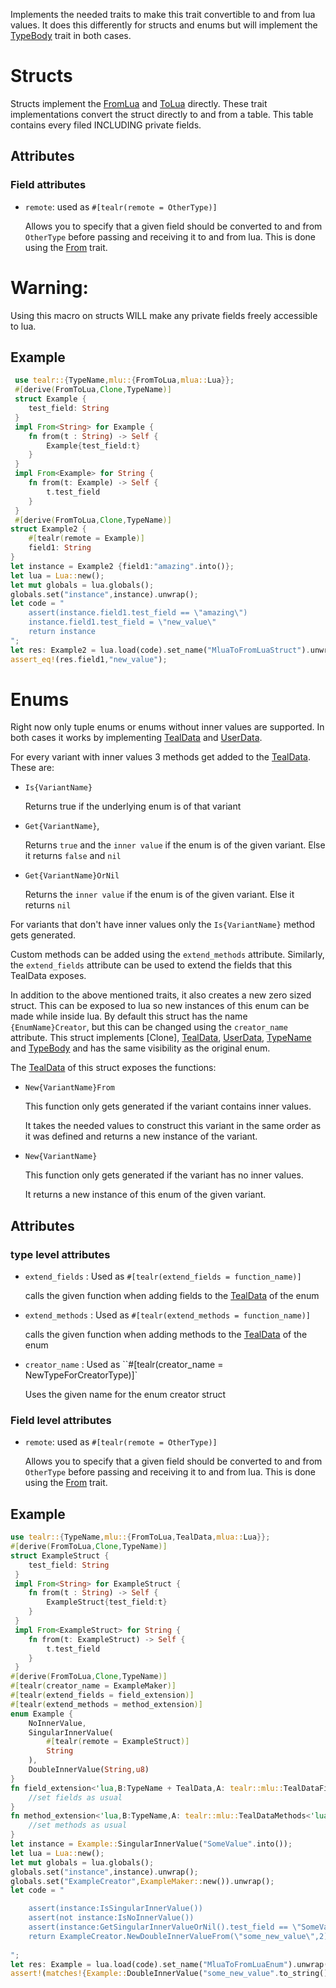 Implements the needed traits to make this trait convertible to and from lua values.
It does this differently for structs and enums but will implement the [TypeBody](crate::TypeBody) trait in both cases.
# Structs
Structs implement the [FromLua](mlua::FromLua) and [ToLua](mlua::ToLua) directly.
These trait implementations convert the struct directly to and from a table. This table contains every filed INCLUDING private fields.
## Attributes
### Field attributes
- `remote`: used as `#[tealr(remote = OtherType)]`
    
    Allows you to specify that a given field should be converted to and from `OtherType` before passing and receiving it to and from lua.
    This is done using the [From<T>](std::convert::From) trait.
# Warning:
Using this macro on structs WILL make any private fields freely accessible to lua.

## Example

```rust
 use tealr::{TypeName,mlu::{FromToLua,mlua::Lua}};
 #[derive(FromToLua,Clone,TypeName)]
 struct Example {
    test_field: String
 }
 impl From<String> for Example {
    fn from(t : String) -> Self {
        Example{test_field:t}
    }
 }
 impl From<Example> for String {
    fn from(t: Example) -> Self {
        t.test_field
    }
 }
 #[derive(FromToLua,Clone,TypeName)]
struct Example2 {
    #[tealr(remote = Example)]
    field1: String
}
let instance = Example2 {field1:"amazing".into()};
let lua = Lua::new();
let mut globals = lua.globals();
globals.set("instance",instance).unwrap();
let code = "
    assert(instance.field1.test_field == \"amazing\")
    instance.field1.test_field = \"new_value\"
    return instance
";
let res: Example2 = lua.load(code).set_name("MluaToFromLuaStruct").unwrap().eval().unwrap();
assert_eq!(res.field1,"new_value");

```
# Enums
Right now only tuple enums or enums without inner values are supported.
In both cases it works by implementing [TealData](crate::mlu::TealData) and [UserData](mlua::UserData).

For every variant with inner values 3 methods get added to the [TealData](crate::mlu::TealData). These are:

 - `Is{VariantName}`
    
    Returns true if the underlying enum is of that variant
 - `Get{VariantName}`,
    
    Returns `true` and the `inner value` if the enum is of the given variant. Else it returns `false` and `nil`
 - `Get{VariantName}OrNil`
    
    Returns the `inner value` if the enum is of the given variant. Else it returns `nil`

For variants that don't have inner values only the `Is{VariantName}` method gets generated.

Custom methods can be added using the `extend_methods` attribute.
Similarly, the `extend_fields` attribute can be used to extend the fields that this TealData exposes.

In addition to the above mentioned traits, it also creates a new zero sized struct. This can be exposed to lua so new instances of this enum can be made while inside lua.
By default this struct has the name `{EnumName}Creator`, but this can be changed using the `creator_name` attribute.
This struct implements [Clone], [TealData](crate::mlu::TealData), [UserData](mlua::UserData), [TypeName](crate::TypeName) and [TypeBody](crate::TypeBody)
and has the same visibility as the original enum.

The [TealData](crate::mlu::TealData) of this struct exposes the functions:
 - `New{VariantName}From`
    
    This function only gets generated if the variant contains inner values.
    
    It takes the needed values to construct this variant in the same order as it was defined and returns a new instance of the variant.

 - `New{VariantName}`
    
    This function only gets generated if the variant has no inner values.
    
    It returns a new instance of this enum of the given variant.
## Attributes
### type level attributes
 - `extend_fields` : Used as `#[tealr(extend_fields = function_name)]`

    calls the given function when adding fields to the [TealData](crate::mlu::TealData) of the enum

 - `extend_methods` : Used as `#[tealr(extend_methods = function_name)]`

    calls the given function when adding methods to the [TealData](crate::mlu::TealData) of the enum

- `creator_name` : Used as ``#[tealr(creator_name = NewTypeForCreatorType)]`

    Uses the given name for the enum creator struct

 ### Field level attributes

 - `remote`: used as `#[tealr(remote = OtherType)]`
   
    Allows you to specify that a given field should be converted to and from `OtherType` before passing and receiving it to and from lua.
    This is done using the [From<T>](std::convert::From) trait.
## Example

```rust
use tealr::{TypeName,mlu::{FromToLua,TealData,mlua::Lua}};
#[derive(FromToLua,Clone,TypeName)]
struct ExampleStruct {
    test_field: String
 }
 impl From<String> for ExampleStruct {
    fn from(t : String) -> Self {
        ExampleStruct{test_field:t}
    }
 }
 impl From<ExampleStruct> for String {
    fn from(t: ExampleStruct) -> Self {
        t.test_field
    }
 }
#[derive(FromToLua,Clone,TypeName)]
#[tealr(creator_name = ExampleMaker)]
#[tealr(extend_fields = field_extension)]
#[tealr(extend_methods = method_extension)]
enum Example {
    NoInnerValue,
    SingularInnerValue(
        #[tealr(remote = ExampleStruct)]
        String
    ),
    DoubleInnerValue(String,u8)
}
fn field_extension<'lua,B:TypeName + TealData,A: tealr::mlu::TealDataFields<'lua,B>>(fields: &mut A) {
    //set fields as usual
}
fn method_extension<'lua,B:TypeName,A: tealr::mlu::TealDataMethods<'lua,B>>(fields: &mut A) {
    //set methods as usual
}
let instance = Example::SingularInnerValue("SomeValue".into());
let lua = Lua::new();
let mut globals = lua.globals();
globals.set("instance",instance).unwrap();
globals.set("ExampleCreator",ExampleMaker::new()).unwrap();
let code = "

    assert(instance:IsSingularInnerValue())
    assert(not instance:IsNoInnerValue())
    assert(instance:GetSingularInnerValueOrNil().test_field == \"SomeValue\")
    return ExampleCreator.NewDoubleInnerValueFrom(\"some_new_value\",2)
    
";
let res: Example = lua.load(code).set_name("MluaToFromLuaEnum").unwrap().eval().unwrap();
assert!(matches!{Example::DoubleInnerValue("some_new_value".to_string(),5),res});
```
